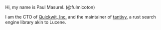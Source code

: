 Hi, my name is Paul Masurel. (@fulmicoton)

I am the CTO of [Quickwit, Inc.](https://quickwit.io/) and the maintainer of [tantivy](https://github.com/tantivy-search/tantivy), a rust search engine library akin to Lucene.


<!--
**fulmicoton/fulmicoton** is a ✨ _special_ ✨ repository because its `README.md` (this file) appears on your GitHub profile.

Here are some ideas to get you started:

- 🔭 I’m currently working on ...
- 🌱 I’m currently learning ...
- 👯 I’m looking to collaborate on ...
- 🤔 I’m looking for help with ...
- 💬 Ask me about ...
- 📫 How to reach me: ...
- 😄 Pronouns: ...
- ⚡ Fun fact: ...
-->

